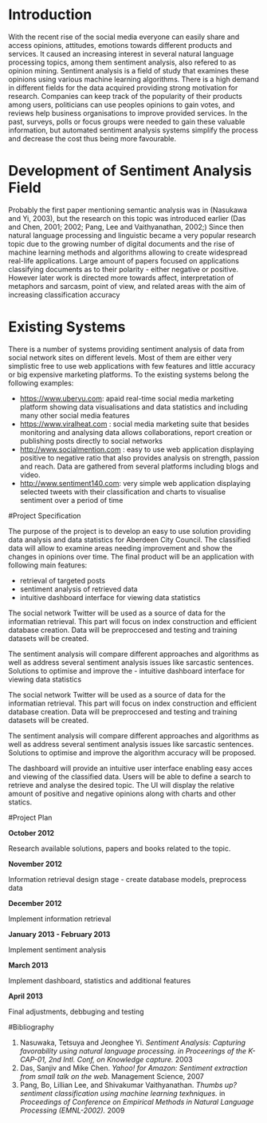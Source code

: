 # Introduction

With the recent rise of the social media everyone can easily share and access opinions, attitudes, emotions towards different products and services. It caused an increasing interest in several natural language processing topics, among them sentiment analysis, also refered to as opinion mining. Sentiment analysis is a field of study that examines these opinions using various machine learning algorithms. There is a high demand in different fields for the data acquired providing strong motivation for research. Companies can keep track of the popularity of their products among users, politicians can use peoples opinions to gain votes, and reviews help business organisations to improve provided services. In the past, surveys, polls or focus groups were needed to gain these valuable information, but automated sentiment analysis systems simplify the process and decrease the cost thus being more favourable.

# Development of Sentiment Analysis Field

Probably the first paper mentioning semantic analysis was in (Nasukawa and Yi, 2003), but the research on this topic was introduced earlier (Das and Chen, 2001; 2002; Pang, Lee and 
Vaithyanathan, 2002;) Since then natural language processing and linguistic became a very popular research topic due to the growing number of digital documents and the rise of machine learning methods and algorithms allowing to create widespread real-life applications. Large amount of papers focused on applications classifying documents as to their polarity - either negative or positive. However later work is directed more towards affect,  interpretation of metaphors and sarcasm, point of view, and related areas with the aim of increasing classification accuracy

# Existing Systems

There is a number of systems providing sentiment analysis of data from social network sites on different levels. Most of them are either very simplistic free to use web applications with few features and little accuracy or big expensive marketing platforms. To the existing systems belong the following examples:

- https://www.ubervu.com: apaid real-time social media marketing platform showing data visualisations and data statistics and including many other social media features
- https://www.viralheat.com : social media marketing suite that besides monitoring and analysing data allows collaborations, report creation or publishing posts directly to social networks
- http://www.socialmention.com : easy to use web application displaying positive to negative ratio that also provides analysis on strength, passion and reach. Data are gathered from several platforms including blogs and video. 
- http://www.sentiment140.com: very simple web application displaying  selected tweets with their classification and charts to visualise sentiment over a period of time

#Project Specification

The purpose of the project is to develop an easy to use solution providing data analysis and data statistics for Aberdeen City Council. The classified data will allow to examine areas needing improvement and show the changes in opinions over time. The final product will be an application with following main features:

- retrieval of targeted posts
- sentiment analysis of retrieved data
- intuitive dashboard interface for viewing data statistics

The social network Twitter will be used as a source of data for the informatian retrieval. This part will focus on index construction and efficient database creation. Data will be preproccesed and testing and training datasets will be created.

The sentiment analysis will compare different approaches and algorithms as well as address several sentiment analysis issues like sarcastic sentences. Solutions to optimise and improve the - intuitive dashboard interface for viewing data statistics

The social network Twitter will be used as a source of data for the informatian retrieval. This part will focus on index construction and efficient database creation. Data will be preproccesed and testing and training datasets will be created.

The sentiment analysis will compare different approaches and algorithms as well as address several sentiment analysis issues like sarcastic sentences. Solutions to optimise and improve the algorithm accuracy will be proposed.

The dashboard will provide an intuitive user interface enabling easy acces and viewing of the classified data. Users will be able to define a search to retrieve and analyse the desired topic. The UI will display the relative amount of positive and negative opinions along with charts and other statics. 

#Project Plan

**October 2012**

Research available solutions, papers and books related to the topic. 

**November 2012**

Information retrieval design stage - create database models, preprocess data

**December 2012**

Implement information retrieval
 
**January 2013 - February 2013**

Implement sentiment analysis

**March 2013**

Implement dashboard, statistics and additional features

**April 2013**

Final adjustments, debbuging and testing

#Bibliography

1. Nasuwaka, Tetsuya and Jeonghee Yi. *Sentiment Analysis: Capturing favorability using natural language processing. in Proceerings of the K-CAP-01, 2nd Intl. Conf, on Knowledge capture.* 2003
2. Das, Sanjiv and Mike Chen. *Yahoo! for Amazon: Sentiment extraction from small talk on the web.* Management Science, 2007
3. Pang, Bo, Lillian Lee, and Shivakumar Vaithyanathan. *Thumbs up? sentiment classification using machine learning texhniques.* in *Proceedings of Conference on Empirical Methods in Natural Language Processing (EMNL-2002).* 2009
